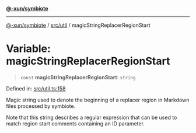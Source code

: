 [**@-xun/symbiote**](../../../README.md)

***

[@-xun/symbiote](../../../README.md) / [src/util](../README.md) / magicStringReplacerRegionStart

# Variable: magicStringReplacerRegionStart

> `const` **magicStringReplacerRegionStart**: `string`

Defined in: [src/util.ts:158](https://github.com/Xunnamius/symbiote/blob/16e65ca9568c2c290d9cbc170fcee40ca3a63520/src/util.ts#L158)

Magic string used to denote the beginning of a replacer region in Markdown
files processed by symbiote.

Note that this string describes a regular expression that can be used to
match region start comments containing an ID parameter.
